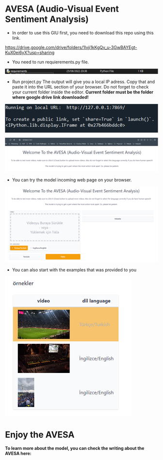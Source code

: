 # AVESA (Audio-Visual Event Sentiment Analysis)

- In order to use this GIU first, you need to download this repo using this link.

https://drive.google.com/drive/folders/1lvji1kKgQv_u-3GwBAYEgt-KuX0ei6yX?usp=sharing

- You need to run requierements.py file.

![](img/reqirementsfile.png)

- Run project.py The output will give you a local IP adress. Copy that and paste it into the URL section of your browser. Do not forget to check your current folder inside the editor. **Current folder must be the folder where google drive link downloaded!**

![](img/ip.png)

![](img/paste.png)

- You can try the model incoming web page on your browser.

![](img/GIU.png)

- You can also start with the examples that was provided to you

![](img/samples.png)



# Enjoy the AVESA


**To learn more about the model, you can check the writing about the AVESA here:**

